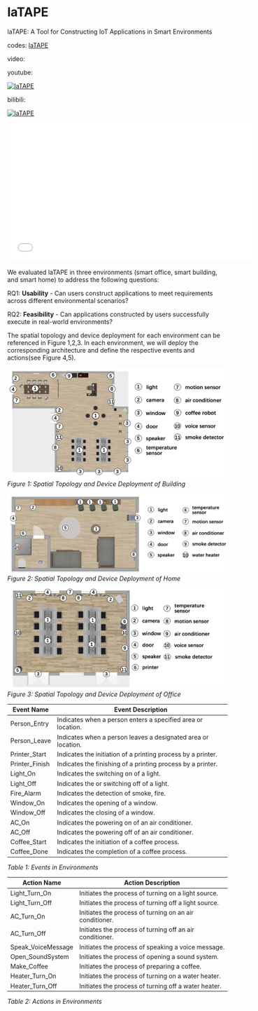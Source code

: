 # laTAPE

laTAPE: A Tool for Constructing IoT Applications in Smart Environments

codes: [laTAPE](https://github.com/laTAPE/laTAPE.github.io.git)

video:

youtube:

[![laTAPE](https://img.youtube.com/vi/iUK_eJI3uTA/0.jpg)](https://youtu.be/iUK_eJI3uTA "laTAPE")

bilibili:

[![laTAPE](https://img.youtube.com/vi/iUK_eJI3uTA/0.jpg)](https://www.bilibili.com/video/BV1UT421Y7uN "laTAPE")


<iframe width="560" height="315" src="video/laTAPE.mp4" title="YouTube video player" frameborder="0" allow="accelerometer; autoplay; clipboard-write; encrypted-media; gyroscope; picture-in-picture" allowfullscreen></iframe>

We evaluated laTAPE in three environments (smart office, smart building, and smart home) to address the following questions:

RQ1: **Usability** - Can users construct applications to meet requirements across different environmental scenarios?

RQ2: **Feasibility** - Can applications constructed by users successfully execute in real-world environments?

The spatial topology and device deployment for each environment can be referenced in Figure 1,2,3. In each environment, we will deploy the corresponding architecture and define the respective events and actions(see Figure 4,5). 

![Spatial Topology and Device Deployment of Building](images/building.jpg "Spatial Topology and Device Deployment of Building")
*Figure 1: Spatial Topology and Device Deployment of Building*

![Spatial Topology and Device Deployment of Home](images/home.jpg)
*Figure 2: Spatial Topology and Device Deployment of Home*

![Spatial Topology and Device Deployment of Office](images/office.jpg)
*Figure 3: Spatial Topology and Device Deployment of Office*

| Event Name | Event Description |
| -------- | -------- |
| Person_Entry | Indicates when a person enters a specified area or location. |
| Person_Leave | Indicates when a person leaves a designated area or location. |
| Printer_Start | Indicates the initiation of a printing process by a printer. |
| Printer_Finish | Indicates the  finishing of a printing process by a printer. |
| Light_On | Indicates the switching on of a light. |
| Light_Off | Indicates the or switching off of a light. |
| Fire_Alarm | Indicates the detection of smoke, fire. |
| Window_On | Indicates the opening of a window. |
| Window_Off | Indicates the closing of a window. |
| AC_On | Indicates the powering on of an air conditioner. |
| AC_Off | Indicates the powering off of an air conditioner. |
| Coffee_Start | Indicates the initiation of a coffee process. |
| Coffee_Done | Indicates the completion of a coffee process. |

*Table 1: Events in Environments*

| Action Name | Action Description |
| -------- | -------- |
| Light_Turn_On      | Initiates the process of turning on a light source.              |
| Light_Turn_Off     | Initiates the process of turning off a light source.             |
| AC_Turn_On         | Initiates the process of turning on an air conditioner.  |
| AC_Turn_Off        | Initiates the process of turning off an air conditioner. |
| Speak_VoiceMessage | Initiates the process of speaking a voice message.               |
| Open_SoundSystem   | Initiates the process of opening a sound system.                 |
| Make_Coffee         | Initiates the process of preparing a coffee.                      |
| Heater_Turn_On     | Initiates the process of turning on a water heater.                    |
| Heater_Turn_Off    | Initiates the process of turning off a water heater. 

*Table 2: Actions in Environments*

